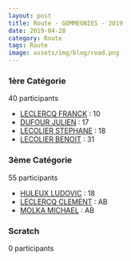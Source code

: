```yaml
---
layout: post
title: Route - GOMMEGNIES - 2019
date: 2019-04-28
category: Route
tags: Route
image: assets/img/blog/road.png
---
```


### 1ère Catégorie
40 participants
- [LECLERCQ FRANCK](https://teamspecializedlille.cc/coureurs/leclercqfranck) : 10
- [DUFOUR JULIEN](https://teamspecializedlille.cc/coureurs/dufourjulien) : 17
- [LECOLIER STEPHANE](https://teamspecializedlille.cc/coureurs/lecolierstephane) : 18
- [LECOLIER BENOIT](https://teamspecializedlille.cc/coureurs/lecolierbenoit) : 31

### 3ème Catégorie
55 participants
- [HULEUX LUDOVIC](https://teamspecializedlille.cc/coureurs/huleuxludovic) : 18
- [LECLERCQ CLEMENT](https://teamspecializedlille.cc/coureurs/leclercqclement) : AB
- [MOLKA MICHAEL](https://teamspecializedlille.cc/coureurs/molkamichael) : AB

### Scratch
0 participants
